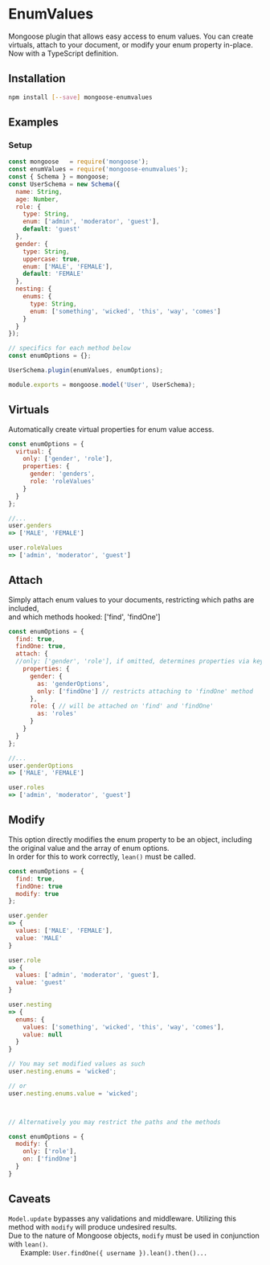 
# EnumValues

Mongoose plugin that allows easy access to enum values. You can create virtuals, attach to your document, or modify your enum property in-place. Now with a TypeScript definition.


## Installation

```bash
npm install [--save] mongoose-enumvalues
```

## Examples
### Setup

```javascript
const mongoose   = require('mongoose');
const enumValues = require('mongoose-enumvalues');
const { Schema } = mongoose;
const UserSchema = new Schema({
  name: String,
  age: Number,
  role: {
    type: String,
    enum: ['admin', 'moderator', 'guest'],
    default: 'guest'
  },
  gender: {
    type: String,
    uppercase: true,
    enum: ['MALE', 'FEMALE'],
    default: 'FEMALE'
  },
  nesting: {
    enums: {
      type: String,
      enum: ['something', 'wicked', 'this', 'way', 'comes']
    }
  }
});

// specifics for each method below
const enumOptions = {};

UserSchema.plugin(enumValues, enumOptions);

module.exports = mongoose.model('User', UserSchema);
```

## Virtuals
  Automatically create virtual properties for enum value access.

```javascript
const enumOptions = {
  virtual: {
    only: ['gender', 'role'],
    properties: {
      gender: 'genders',
      role: 'roleValues'
    }
  }
};

//...
user.genders
=> ['MALE', 'FEMALE']

user.roleValues
=> ['admin', 'moderator', 'guest']
```


## Attach
  Simply attach enum values to your documents, restricting which paths are included,    
  and which methods hooked: ['find', 'findOne']

```javascript
const enumOptions = {
  find: true,
  findOne: true,
  attach: {
  //only: ['gender', 'role'], if omitted, determines properties via keys
    properties: {
      gender: {
        as: 'genderOptions',
        only: ['findOne'] // restricts attaching to 'findOne' method
      },
      role: { // will be attached on 'find' and 'findOne'
        as: 'roles'
      }
    }
  }
};

//...
user.genderOptions
=> ['MALE', 'FEMALE']

user.roles
=> ['admin', 'moderator', 'guest']
```

## Modify
  This option directly modifies the enum property to be an object, including the original value and the array of enum options.    
  In order for this to work correctly, `lean()` must be called.

```javascript
const enumOptions = {
  find: true,
  findOne: true
  modify: true
};

user.gender
=> {
  values: ['MALE', 'FEMALE'],
  value: 'MALE'
}

user.role
=> {
  values: ['admin', 'moderator', 'guest'],
  value: 'guest'
}

user.nesting
=> {
  enums: {
    values: ['something', 'wicked', 'this', 'way', 'comes'],
    value: null
  }
}

// You may set modified values as such
user.nesting.enums = 'wicked';

// or
user.nesting.enums.value = 'wicked';



// Alternatively you may restrict the paths and the methods

const enumOptions = {
  modify: {
    only: ['role'],
    on: ['findOne']
  }
}
```

## Caveats
  `Model.update` bypasses any validations and middleware. Utilizing this method with `modify` will produce undesired results.    
  Due to the nature of Mongoose objects, `modify` must be used in conjunction with `lean()`.    
  &nbsp;&nbsp;&nbsp;&nbsp;&nbsp;&nbsp;Example: `User.findOne({ username }).lean().then()...`

